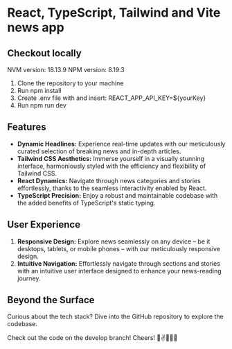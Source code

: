 # React, TypeScript, Tailwind and Vite news app

## Checkout locally

NVM version: 18.13.9
NPM version: 8.19.3

1. Clone the repository to your machine
2. Run npm install
3. Create .env file with  and insert: REACT_APP_API_KEY=${yourKey}
4. Run npm run dev

## Features

- **Dynamic Headlines:** Experience real-time updates with our meticulously curated selection of breaking news and in-depth articles.
- **Tailwind CSS Aesthetics:** Immerse yourself in a visually stunning interface, harmoniously styled with the efficiency and flexibility of Tailwind CSS.
- **React Dynamics:** Navigate through news categories and stories effortlessly, thanks to the seamless interactivity enabled by React.
- **TypeScript Precision:** Enjoy a robust and maintainable codebase with the added benefits of TypeScript's static typing.

## User Experience

1. **Responsive Design:** Explore news seamlessly on any device – be it desktops, tablets, or mobile phones – with our meticulously responsive design.
2. **Intuitive Navigation:** Effortlessly navigate through sections and stories with an intuitive user interface designed to enhance your news-reading journey.

## Beyond the Surface

Curious about the tech stack? Dive into the GitHub repository to explore the codebase.

Check out the code on the develop branch! Cheers! 🍻✌👩🏼‍💻